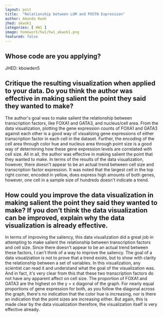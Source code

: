 ```yaml
---
layout: post
title:  "Relationship between LUM and POSTN Expression"
author: Amanda Kwok
jhed: akwok1
categories: [ HW1 ]
image: homework/hw1/hw1_akwok1.png
featured: false
---
```


## Whose code are you applying?
JHED: kbowden5

## Critique the resulting visualization when applied to your data. Do you think the author was effective in making salient the point they said they wanted to make? 

The author's goal was to make salient the relationship between transcription factors, like FOXA1 and GATA3, and nucleus/cell area. From the data visualization, plotting the gene expression counts of FOXA1 and GATA3 against each other is a good way of visualizing gene expressions of either transcription factor in each cell in the dataset. Further, the encoding of the cell area through color hue and nucleus area through point size is a good way of determining how these gene expression levels are correlated with cell size. All in all, the author was effective in making salient the point that they wanted to make. In terms of the results of the data visualization, however, there doesn't appear to be an actual trend between cell size and transcription factor expression. It was noted that the largest cell in the top right corner, encoded in yellow, does express high amounts of both genes, however, one cell in a sample size of hundreds doesn't indicate a trend. 


## How could you improve the data visualization in making salient the point they said they wanted to make? If you don’t think the data visualization can be improved, explain why the data visualization is already effective. 

In terms of improving the saliency, this data visualization did a great job in attempting to make salient the relationship between transcription factors and cell size. Since there doesn't appear to be an actual trend between these factors, I can't think of a way to improve the saliency. The goal of a data visualziation is not to prove that a trend exists, but to show with clarity the relationship between a set of variables. In this visualization, any scientist can read it and understand what the goal of the visualization was. And in fact, it's very clear from this that these two transcription factors do not have any apparent affect on cell size. The proportion of FOXA1 and GATA3 are the highest on the y = x diagonal of the graph. For nearly equal proportions of gene expression for both, as you follow the diagonal across the graph, there's no indication that the color hue is increasing, nor is there an indication that the point sizes are increasing either. But again, this is made clear by the data visualization therefore, the visualization itself is very effective already. 
